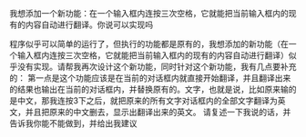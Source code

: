 我想添加一个新功能：在一个输入框内连按三次空格，它就能把当前输入框内的现有的内容自动进行翻译。你说可以实现吗



程序似乎可以简单的运行了，但执行的功能都是原有的，我想添加的新功能（在一个输入框内连按三次空格，它就能把当前输入框内的现有的内容自动进行翻译）似乎没有实现。请帮我再次设计这个新功能，同时针对这个新功能，我有几点要补充的：
第一点是这个功能应该是在当前的对话框内就直接开始翻译，并且翻译出来的结果也输出在当前的对话框内，并替换原有的。文字，也就是说，比如原来输的是中文，那我连按3下之后，就把原来的所有文字对话框内的全部文字翻译为英文，并且把原来的中文删去，显示出翻译出来的英文。
请复述一下我说的话，并告诉我你能不能做到，并给出我建议